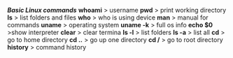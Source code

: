 

***Basic Linux commands***
    **whoami**
    > username
    **pwd**
    > print working directory
    **ls**
    > list folders and files
    **who**
    > who is using device
    **man**
    > manual for commands
    **uname**
    > operating system
    **uname -k**
    > full os info
    **echo $0**
    >show interpreter
    **clear**
    > clear termina
    **ls -l**
    > list folders
    **ls -a**
    > list all 
    **cd**
    > go to home directory
    **cd ..**
    > go up one directory
    **cd /**
    > go to root directory
    **history**
    > command history
    

    
    

    
    
    

